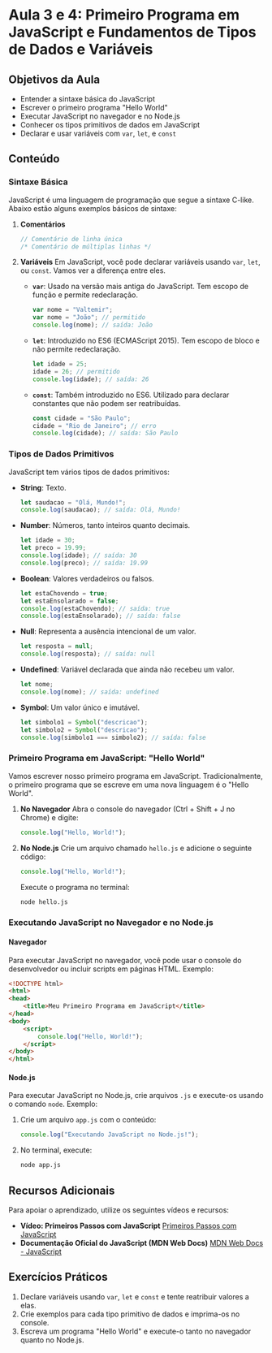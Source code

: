 
# Aula 3 e 4: Primeiro Programa em JavaScript e Fundamentos de Tipos de Dados e Variáveis

## Objetivos da Aula
- Entender a sintaxe básica do JavaScript
- Escrever o primeiro programa "Hello World"
- Executar JavaScript no navegador e no Node.js
- Conhecer os tipos primitivos de dados em JavaScript
- Declarar e usar variáveis com `var`, `let`, e `const`

## Conteúdo

### Sintaxe Básica
JavaScript é uma linguagem de programação que segue a sintaxe C-like. Abaixo estão alguns exemplos básicos de sintaxe:

1. **Comentários**
   ```javascript
   // Comentário de linha única
   /* Comentário de múltiplas linhas */
   ```

2. **Variáveis**
   Em JavaScript, você pode declarar variáveis usando `var`, `let`, ou `const`. Vamos ver a diferença entre eles.

   - **`var`**: Usado na versão mais antiga do JavaScript. Tem escopo de função e permite redeclaração.
     ```javascript
     var nome = "Valtemir";
     var nome = "João"; // permitido
     console.log(nome); // saída: João
     ```

   - **`let`**: Introduzido no ES6 (ECMAScript 2015). Tem escopo de bloco e não permite redeclaração.
     ```javascript
     let idade = 25;
     idade = 26; // permitido
     console.log(idade); // saída: 26
     ```

   - **`const`**: Também introduzido no ES6. Utilizado para declarar constantes que não podem ser reatribuídas.
     ```javascript
     const cidade = "São Paulo";
     cidade = "Rio de Janeiro"; // erro
     console.log(cidade); // saída: São Paulo
     ```

### Tipos de Dados Primitivos
JavaScript tem vários tipos de dados primitivos:
- **String**: Texto.
  ```javascript
  let saudacao = "Olá, Mundo!";
  console.log(saudacao); // saída: Olá, Mundo!
  ```

- **Number**: Números, tanto inteiros quanto decimais.
  ```javascript
  let idade = 30;
  let preco = 19.99;
  console.log(idade); // saída: 30
  console.log(preco); // saída: 19.99
  ```

- **Boolean**: Valores verdadeiros ou falsos.
  ```javascript
  let estaChovendo = true;
  let estaEnsolarado = false;
  console.log(estaChovendo); // saída: true
  console.log(estaEnsolarado); // saída: false
  ```

- **Null**: Representa a ausência intencional de um valor.
  ```javascript
  let resposta = null;
  console.log(resposta); // saída: null
  ```

- **Undefined**: Variável declarada que ainda não recebeu um valor.
  ```javascript
  let nome;
  console.log(nome); // saída: undefined
  ```

- **Symbol**: Um valor único e imutável.
  ```javascript
  let simbolo1 = Symbol("descricao");
  let simbolo2 = Symbol("descricao");
  console.log(simbolo1 === simbolo2); // saída: false
  ```

### Primeiro Programa em JavaScript: "Hello World"
Vamos escrever nosso primeiro programa em JavaScript. Tradicionalmente, o primeiro programa que se escreve em uma nova linguagem é o "Hello World".

1. **No Navegador**
   Abra o console do navegador (Ctrl + Shift + J no Chrome) e digite:
   ```javascript
   console.log("Hello, World!");
   ```

2. **No Node.js**
   Crie um arquivo chamado `hello.js` e adicione o seguinte código:
   ```javascript
   console.log("Hello, World!");
   ```
   Execute o programa no terminal:
   ```bash
   node hello.js
   ```

### Executando JavaScript no Navegador e no Node.js

#### Navegador
Para executar JavaScript no navegador, você pode usar o console do desenvolvedor ou incluir scripts em páginas HTML. Exemplo:
```html
<!DOCTYPE html>
<html>
<head>
    <title>Meu Primeiro Programa em JavaScript</title>
</head>
<body>
    <script>
        console.log("Hello, World!");
    </script>
</body>
</html>
```

#### Node.js
Para executar JavaScript no Node.js, crie arquivos `.js` e execute-os usando o comando `node`. Exemplo:
1. Crie um arquivo `app.js` com o conteúdo:
   ```javascript
   console.log("Executando JavaScript no Node.js!");
   ```
2. No terminal, execute:
   ```bash
   node app.js
   ```

## Recursos Adicionais
Para apoiar o aprendizado, utilize os seguintes vídeos e recursos:

- **Vídeo: Primeiros Passos com JavaScript**
  [Primeiros Passos com JavaScript](https://www.youtube.com/watch?v=i6Oi-YtXnAU)
- **Documentação Oficial do JavaScript (MDN Web Docs)**
  [MDN Web Docs - JavaScript](https://developer.mozilla.org/pt-BR/docs/Web/JavaScript)

## Exercícios Práticos
1. Declare variáveis usando `var`, `let` e `const` e tente reatribuir valores a elas.
2. Crie exemplos para cada tipo primitivo de dados e imprima-os no console.
3. Escreva um programa "Hello World" e execute-o tanto no navegador quanto no Node.js.
